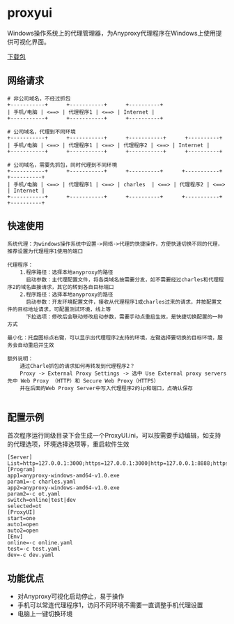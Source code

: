 # proxyui
Windows操作系统上的代理管理器，为Anyproxy代理程序在Windows上使用提供可视化界面。

[下载包](http://cloudme.io/)


网络请求
---
```
# 非公司域名，不经过抓包
+-----------+      +-----------+      +----------+
| 手机/电脑 | <==> | 代理程序1 | <==> | Internet |
+-----------+      +-----------+      +----------+

# 公司域名，代理到不同环境
+-----------+      +-----------+      +-----------+      +----------+
| 手机/电脑 | <==> | 代理程序1 | <==> | 代理程序2 | <==> | Internet |
+-----------+      +-----------+      +-----------+      +----------+

# 公司域名，需要先抓包，同时代理到不同环境
+-----------+      +-----------+      +----------+      +-----------+      +----------+
| 手机/电脑 | <==> | 代理程序1 | <==> | charles  | <==> | 代理程序2 | <==> | Internet |
+-----------+      +-----------+      +----------+      +-----------+      +----------+
```

快速使用
---
```
系统代理：为windows操作系统中设置->网络->代理的快捷操作，方便快速切换不同的代理，推荐设置为代理程序1使用的端口

代理程序：
    1.程序路径：选择本地anyproxy的路径
      启动参数：主代理配置文件，将各类域名按需要分发，如不需要经过charles和代理程序2的域名直接请求，其它的转到各自目标端口
    2.程序路径：选择本地anyproxy的路径
      启动参数：开发环境配置文件，接收从代理程序1或charles过来的请求，并按配置文件的目标地址请求，可配置测试环境，线上等
      下拉选项：修改后会联动修改启动参数，需要手动点重启生效，是快捷切换配置的一种方式

最小化：托盘图标点右键，可以显示出代理程序2支持的环境，左键选择要切换的目标环境，服务会自动重启并生效

额外说明：
    通过Charle抓包的请求如何再转发到代理程序2？
    Proxy -> External Proxy Settings -> 选中 Use External proxy servers 先中 Web Proxy （HTTP）和 Secure Web Proxy（HTTPS）
    并在后面的Web Proxy Server中写入代理程序2的ip和端口，点确认保存
    
```

配置示例
---
首次程序运行同级目录下会生成一个ProxyUI.ini，可以按需要手动编辑，如支持的代理选项，环境选择选项等，重启软件生效

```
[Server]
List=http=127.0.0.1:3000;https=127.0.0.1:3000|http=127.0.0.1:8888;https=127.0.0.1:8888
[Program]
app1=anyproxy-windows-amd64-v1.0.exe
param1=-c charles.yaml
app2=anyproxy-windows-amd64-v1.0.exe
param2=-c ot.yaml
switch=online|test|dev
selected=ot
[ProxyUI]
start=one
auto1=open
auto2=open
[Env]
online=-c online.yaml
test=-c test.yaml
dev=-c dev.yaml

```

功能优点
---
  * 对Anyproxy可视化启动停止，易于操作
  * 手机可以常连代理程序1，访问不同环境不需要一直调整手机代理设置
  * 电脑上一键切换环境